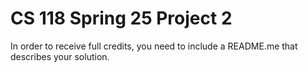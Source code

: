 # CS 118 Spring 25 Project 2

In order to receive full credits, you need to include a README.me that describes your solution.